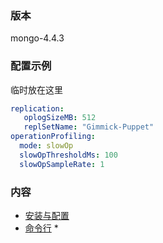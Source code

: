 
### 版本

mongo-4.4.3

### 配置示例

临时放在这里
```yml
replication:
   oplogSizeMB: 512
   replSetName: "Gimmick-Puppet"
operationProfiling:
  mode: slowOp
  slowOpThresholdMs: 100
  slowOpSampleRate: 1
```

### 内容

* [安装与配置](ch01)
* [命令行](ch02)
  * 